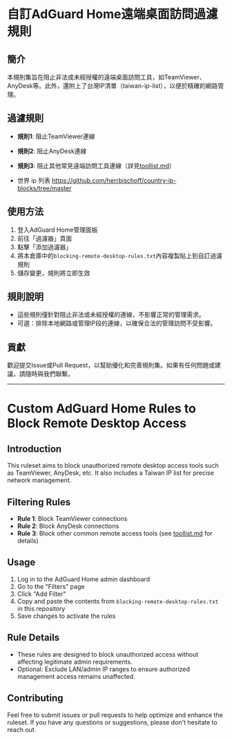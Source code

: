 # 自訂AdGuard Home遠端桌面訪問過濾規則

## 簡介
本規則集旨在阻止非法或未經授權的遠端桌面訪問工具，如TeamViewer、AnyDesk等。此外，還附上了台灣IP清單（taiwan-ip-list），以便於精確的網路管理。

## 過濾規則
- **規則1**: 阻止TeamViewer連線
- **規則2**: 阻止AnyDesk連線
- **規則3**: 阻止其他常見遠端訪問工具連線（詳見[toollist.md](./toollist.md)）

- 世界 ip 列表 https://github.com/herrbischoff/country-ip-blocks/tree/master
  

## 使用方法
1. 登入AdGuard Home管理面板
2. 前往「過濾器」頁面
3. 點擊「添加過濾器」
4. 將本倉庫中的`blocking-remote-desktop-rules.txt`內容複製貼上到自訂過濾規則
5. 儲存變更，規則將立即生效

## 規則說明
- 這些規則僅針對阻止非法或未經授權的連線，不影響正常的管理需求。
- 可選：排除本地網路或管理IP段的連線，以確保合法的管理訪問不受影響。

## 貢獻
歡迎提交Issue或Pull Request，以幫助優化和完善規則集。如果有任何問題或建議，請隨時與我們聯繫。

---

# Custom AdGuard Home Rules to Block Remote Desktop Access

## Introduction
This ruleset aims to block unauthorized remote desktop access tools such as TeamViewer, AnyDesk, etc. It also includes a Taiwan IP list for precise network management.

## Filtering Rules
- **Rule 1**: Block TeamViewer connections
- **Rule 2**: Block AnyDesk connections
- **Rule 3**: Block other common remote access tools (see [toollist.md](./toollist.md) for details)

## Usage
1. Log in to the AdGuard Home admin dashboard
2. Go to the "Filters" page
3. Click "Add Filter"
4. Copy and paste the contents from `blocking-remote-desktop-rules.txt` in this repository
5. Save changes to activate the rules

## Rule Details
- These rules are designed to block unauthorized access without affecting legitimate admin requirements.
- Optional: Exclude LAN/admin IP ranges to ensure authorized management access remains unaffected.

## Contributing
Feel free to submit issues or pull requests to help optimize and enhance the ruleset. If you have any questions or suggestions, please don't hesitate to reach out.
